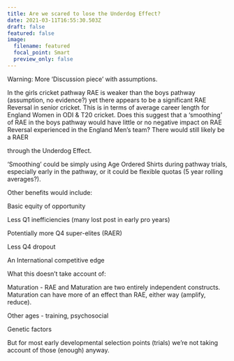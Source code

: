 ```yaml
---
title: Are we scared to lose the Underdog Effect?
date: 2021-03-11T16:55:30.503Z
draft: false
featured: false
image:
  filename: featured
  focal_point: Smart
  preview_only: false
---
```

Warning: More ‘Discussion piece’ with assumptions.



In the girls cricket pathway RAE is weaker than the boys pathway (assumption, no evidence?) yet there appears to be a significant RAE Reversal in senior cricket. This is in terms of average career length for England Women in ODI & T20 cricket. Does this suggest that a ‘smoothing’ of RAE in the boys pathway would have little or no negative impact on RAE Reversal experienced in the England Men’s team? There would still likely be a RAER

through the Underdog Effect.



‘Smoothing’ could be simply using Age Ordered Shirts during pathway trials, especially early in the pathway, or it could be flexible quotas (5 year rolling averages?).



Other benefits would include:

Basic equity of opportunity

Less Q1 inefficiencies (many lost post in early pro years)

Potentially more Q4 super-elites (RAER)

Less Q4 dropout

An International competitive edge



What this doesn’t take account of:

Maturation - RAE and Maturation are two entirely independent constructs. Maturation can have more of an effect than RAE, either way (amplify, reduce).

Other ages - training, psychosocial

Genetic factors



But for most early developmental selection points (trials) we’re not taking account of those (enough) anyway.